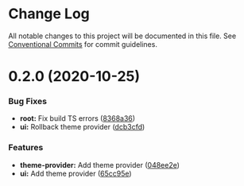 # Change Log

All notable changes to this project will be documented in this file.
See [Conventional Commits](https://conventionalcommits.org) for commit guidelines.

# 0.2.0 (2020-10-25)


### Bug Fixes

* **root:** Fix build TS errors ([8368a36](https://github.com/NunoCPNP/nptech-monorepo/commit/8368a36d34bace20bf5f287875324d9968cc3c4c))
* **ui:** Rollback theme provider ([dcb3cfd](https://github.com/NunoCPNP/nptech-monorepo/commit/dcb3cfd2721b13374142f626d26cc423ec2588e0))


### Features

* **theme-provider:** Add theme provider ([048ee2e](https://github.com/NunoCPNP/nptech-monorepo/commit/048ee2e1373abbdf59aabdceb07694246a9ea42e))
* **ui:** Add theme provider ([65cc95e](https://github.com/NunoCPNP/nptech-monorepo/commit/65cc95e81d05db77832a926e2030152b7d39e7d5))
